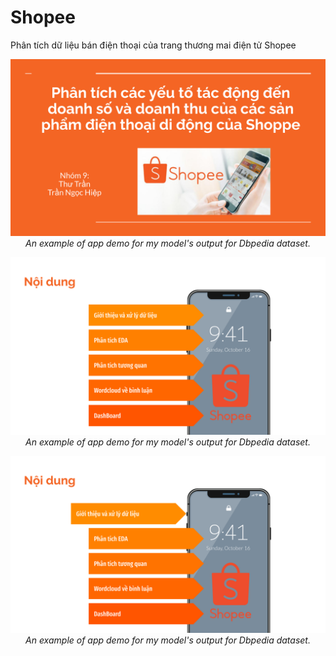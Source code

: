 # Shopee
Phân tích dữ liệu bán điện thoại của trang thương mai điện tử Shopee

<p align="center">
  <img src="Demo/Báo cáo cuối khóa DA.pptx.png"><br/>
  <i>An example of app demo for my model's output for Dbpedia dataset.</i>
</p>

<p align="center">
  <img src="Demo/Báo cáo cuối khóa DA.pptx (1).png"><br/>
  <i>An example of app demo for my model's output for Dbpedia dataset.</i>
</p>

<p align="center">
  <img src="Demo/Báo cáo cuối khóa DA.pptx (2).png"><br/>
  <i>An example of app demo for my model's output for Dbpedia dataset.</i>
</p>
